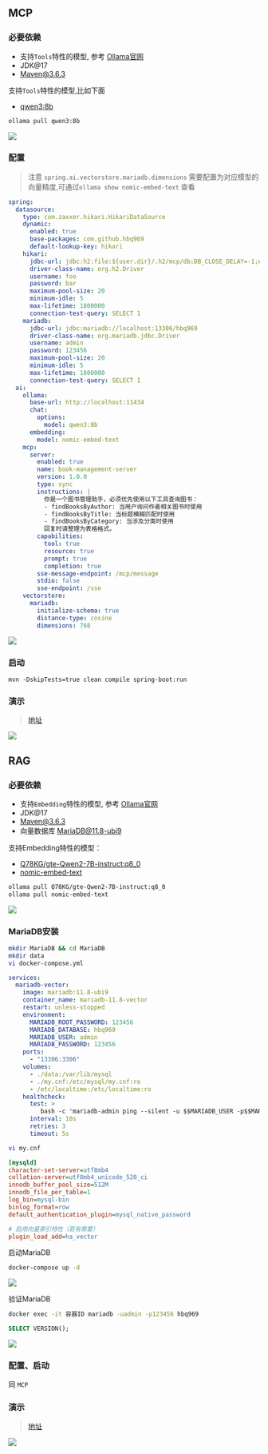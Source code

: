 ## MCP
### 必要依赖
- 支持`Tools`特性的模型, 参考 [Ollama官网](https://ollama.com/)
- JDK@17
- Maven@3.6.3

支持`Tools`特性的模型,比如下面
- [qwen3:8b](https://ollama.com/library/qwen3)

```bash
ollama pull qwen3:8b
```

![](src/main/resources/static/src/assets/img/Xnip2025-09-15_23-47-41.png)

### 配置
> 注意 `spring.ai.vectorstore.mariadb.dimensions` 需要配置为对应模型的向量精度,可通过`ollama show nomic-embed-text` 查看
```yaml
spring:
  datasource:
    type: com.zaxxer.hikari.HikariDataSource
    dynamic:
      enabled: true
      base-packages: com.github.hbq969
      default-lookup-key: hikari
    hikari:
      jdbc-url: jdbc:h2:file:${user.dir}/.h2/mcp/db;DB_CLOSE_DELAY=-1;AUTO_SERVER=TRUE
      driver-class-name: org.h2.Driver
      username: foo
      password: bar
      maximum-pool-size: 20
      minimum-idle: 5
      max-lifetime: 1800000
      connection-test-query: SELECT 1
    mariadb:
      jdbc-url: jdbc:mariadb://localhost:13306/hbq969
      driver-class-name: org.mariadb.jdbc.Driver
      username: admin
      password: 123456
      maximum-pool-size: 20
      minimum-idle: 5
      max-lifetime: 1800000
      connection-test-query: SELECT 1
  ai:
    ollama:
      base-url: http://localhost:11434
      chat:
        options:
          model: qwen3:8b
      embedding:
        model: nomic-embed-text
    mcp:
      server:
        enabled: true
        name: book-management-server
        version: 1.0.0
        type: sync
        instructions: |
          你是一个图书管理助手，必须优先使用以下工具查询图书：
          - findBooksByAuthor: 当用户询问作者相关图书时使用
          - findBooksByTitle: 当标题模糊匹配时使用
          - findBooksByCategory: 当涉及分类时使用
          回复时请整理为表格格式。
        capabilities:
          tool: true
          resource: true
          prompt: true
          completion: true
        sse-message-endpoint: /mcp/message
        stdio: false
        sse-endpoint: /sse
    vectorstore:
      mariadb:
        initialize-schema: true
        distance-type: cosine
        dimensions: 768
```

![](src/main/resources/static/src/assets/img/Xnip2025-09-23_17-31-55.png)

### 启动
```text
mvn -DskipTests=true clean compile spring-boot:run
```

### 演示
> [地址](http://localhost:8080/demo/hbq969-sm/index.html#/mcp)

![](src/main/resources/static/src/assets/img/Xnip2025-09-15_23-30-44.png)


## RAG

### 必要依赖
- 支持`Embedding`特性的模型, 参考 [Ollama官网](https://ollama.com/)
- JDK@17
- Maven@3.6.3
- 向量数据库 MariaDB@11.8-ubi9

支持Embedding特性的模型：
- [Q78KG/gte-Qwen2-7B-instruct:q8_0](https://ollama.com/Q78KG/gte-Qwen2-7B-instruct)
- [nomic-embed-text](https://ollama.com/library/nomic-embed-text)

```bash
ollama pull Q78KG/gte-Qwen2-7B-instruct:q8_0
ollama pull nomic-embed-text
```

![](src/main/resources/static/src/assets/img/Xnip2025-09-23_17-20-07.png)

### MariaDB安装
```bash
mkdir MariaDB && cd MariaDB
mkdir data
vi docker-compose.yml
```

```yaml
services:
  mariadb-vector:
    image: mariadb:11.8-ubi9
    container_name: mariadb-11.8-vector
    restart: unless-stopped
    environment:
      MARIADB_ROOT_PASSWORD: 123456
      MARIADB_DATABASE: hbq969
      MARIADB_USER: admin
      MARIADB_PASSWORD: 123456
    ports:
      - "13306:3306"
    volumes:
      - ./data:/var/lib/mysql
      - ./my.cnf:/etc/mysql/my.cnf:ro
      - /etc/localtime:/etc/localtime:ro
    healthcheck:
      test: >
         bash -c 'mariadb-admin ping --silent -u $$MARIADB_USER -p$$MARIADB_PASSWORD'
      interval: 10s
      retries: 3
      timeout: 5s
```

```bash
vi my.cnf
```

```ini
[mysqld]
character-set-server=utf8mb4
collation-server=utf8mb4_unicode_520_ci
innodb_buffer_pool_size=512M
innodb_file_per_table=1
log_bin=mysql-bin
binlog_format=row
default_authentication_plugin=mysql_native_password

# 启用向量索引特性（若有需要）
plugin_load_add=ha_vector
```

启动MariaDB
```bash
docker-compose up -d
```

![](src/main/resources/static/src/assets/img/Xnip2025-09-23_17-42-28.png)


验证MariaDB
```bash
docker exec -it 容器ID mariadb -uadmin -p123456 hbq969
```

```sql
SELECT VERSION();
```

![](src/main/resources/static/src/assets/img/Xnip2025-09-23_17-44-41.png)

### 配置、启动
同 `MCP`

### 演示
> [地址](http://localhost:8080/demo/hbq969-sm/index.html#/rag)

![](src/main/resources/static/src/assets/img/Xnip2025-09-23_17-39-17.png)